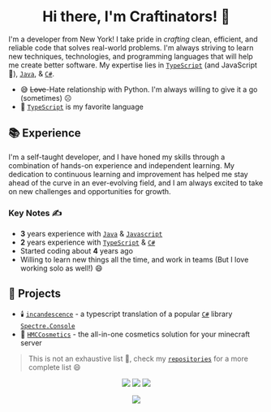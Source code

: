<h1 align="center"> Hi there, I'm Craftinators! 👋</h1> 

I'm a developer from New York! I take pride in *crafting* clean, efficient, and reliable code that solves real-world problems. I'm always striving to learn new techniques, technologies, and programming languages that will help me create better software. My expertise lies in [`TypeScript`](https://www.typescriptlang.org/) (and JavaScript 👀), [`Java`](https://www.java.com/en/download/help/whatis_java.html), & [`C#`](https://learn.microsoft.com/en-us/dotnet/csharp/).
- 😅 ~~Love~~-Hate relationship with Python. I'm always willing to give it a go (sometimes) ☹️
- 💙 [`TypeScript`](https://www.typescriptlang.org/) is my favorite language

## 📚 Experience
I'm a self-taught developer, and I have honed my skills through a combination of hands-on experience and independent learning. My dedication to continuous learning and improvement has helped me stay ahead of the curve in an ever-evolving field, and I am always excited to take on new challenges and opportunities for growth.

### Key Notes ✍️
- **3** years experience with [`Java`](https://www.java.com/en/download/help/whatis_java.html) & [`Javascript`](https://www.javascript.com/)
- **2** years experience with [`TypeScript`](https://www.typescriptlang.org/) & [`C#`](https://learn.microsoft.com/en-us/dotnet/csharp/)
- Started coding about **4** years ago
- Willing to learn new things all the time, and work in teams (But I love working solo as well!) 😄

## 🔭 Projects
- 🕯️ [`incandescence`](https://github.com/Craftinators/incandescence) - a typescript translation of a popular [`C#`](https://learn.microsoft.com/en-us/dotnet/csharp/) library [`Spectre.Console`](https://github.com/spectreconsole/spectre.console)
- 🌈 [`HMCCosmetics`](https://github.com/HibiscusMC/HMCCosmetics) - the all-in-one cosmetics solution for your minecraft server
> This is not an exhaustive list 👀, check my [`repositories`](https://github.com/Craftinators?tab=repositories) for a more complete list 😄

<p align="center">
  <img src="https://komarev.com/ghpvc/?username=Craftinators&style=for-the-badge&color=af3a03&label=Views" />
  <img src="https://komarev.com/ghpvc/?username=Craftinators&style=for-the-badge&color=427b58&label=Views" />
  <img src="https://komarev.com/ghpvc/?username=Craftinators&style=for-the-badge&color=b57614&label=Views" />
</p>

<p align="center">
  <img src="http://github-readme-streak-stats.herokuapp.com?user=Craftinators&theme=gruvbox-light&border_radius=10" />
</p>
